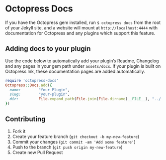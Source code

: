 # Octopress Docs

If you have the Octopress gem installed, run `$ octopress docs` from the root of your Jekyll site, and a website will mount at `http://localhost:4444` with documentation for Octopress and any plugins which support this feature.

## Adding docs to your plugin

Use the code below to automatically add your plugin’s Readme, Changelog and any pages in your gem path under `assets/docs`.
If your plugin is built on Octopress Ink, these documentation pages are added automatically.

```ruby
require 'octopress-docs'
Octopress::Docs.add({
  name:        "Your Plugin",
  slug:        "your-plugin",
  dir:         File.expand_path(File.join(File.dirname(__FILE__), "../../"))
})
```

## Contributing

1. Fork it
2. Create your feature branch (`git checkout -b my-new-feature`)
3. Commit your changes (`git commit -am 'Add some feature'`)
4. Push to the branch (`git push origin my-new-feature`)
5. Create new Pull Request
